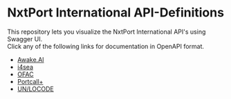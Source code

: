 # NxtPort International API-Definitions

This repository lets you visualize the NxtPort International API's using Swagger UI.  
Click any of the following links for documentation in OpenAPI format.

- [Awake.AI](https://nxtport-international.github.io/?api=awake.ai)
- [i4sea](https://nxtport-international.github.io/?api=i4sea)
- [OFAC](https://nxtport-international.github.io/?api=ofac)
- [Portcall+](https://nxtport-international.github.io/?api=portcallplus)
- [UN/LOCODE](https://nxtport-international.github.io/?api=unlocode)

